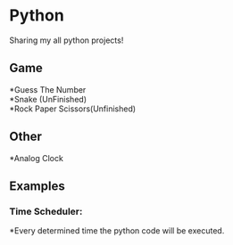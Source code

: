 # Python
Sharing my all python projects!<br/>
## Game<br/>
*Guess The Number<br/>
*Snake (UnFinished)<br/>
*Rock Paper Scissors(Unfinished)
## Other
*Analog Clock<br>
## Examples
### Time Scheduler:
*Every determined time the python code will be executed.
